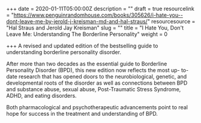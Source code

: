 +++
date = 2020-01-11T05:00:00Z
description = ""
draft = true
resourcelink = "https://www.penguinrandomhouse.com/books/305626/i-hate-you--dont-leave-me-by-jerold-j-kreisman-md-and-hal-straus/"
resourcesource = "Hal Straus and Jerold Jay Kreisman"
slug = ""
title = "I Hate You, Don't Leave Me: Understanding The Borderline Personality"
weight = 0

+++
A revised and updated edition of the bestselling guide to understanding borderline personality disorder.

After more than two decades as the essential guide to Borderline Personality Disorder (BPD), this new edition now reflects the most up- to-date research that has opened doors to the neurobiological, genetic, and developmental roots of the disorder as well as connections between BPD and substance abuse, sexual abuse, Post-Traumatic Stress Syndrome, ADHD, and eating disorders.

Both pharmacological and psychotherapeutic advancements point to real hope for success in the treatment and understanding of BPD.